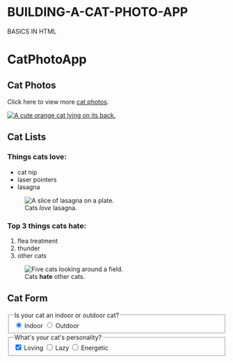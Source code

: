 # BUILDING-A-CAT-PHOTO-APP
BASICS IN HTML 
<DOCTYPE html>
<html lang="en">
<head>
    <title>CatPhotoApp</title>
  </head>
<body>
    <h1>CatPhotoApp</h1>
    <main>
      <section>
        <h2>Cat Photos</h2>
        <!-- TODO: Add link to cat photos -->
        <p>Click here to view more <a target="_blank" href="https://freecatphotoapp.com">cat photos</a>.</p>
        <a href="https://freecatphotoapp.com"><img src="https://cdn.freecodecamp.org/curriculum/cat-photo-app/relaxing-cat.jpg" alt="A cute orange cat lying on its back."></a>
      </section>
 <section>
        <h2>Cat Lists</h2>
        <h3>Things cats love:</h3>
        <ul>
          <li>cat nip</li>
          <li>laser pointers</li>
          <li>lasagna</li>
        </ul>
<figure>
          <img src="https://cdn.freecodecamp.org/curriculum/cat-photo-app/lasagna.jpg" alt="A slice of lasagna on a plate.">
          <figcaption>Cats <em>love</em> lasagna.</figcaption>  
        </figure>
  <h3>Top 3 things cats hate:</h3>
  <ol>
          <li>flea treatment</li>
          <li>thunder</li>
          <li>other cats</li>
        </ol>
 <figure>
          <img src="https://cdn.freecodecamp.org/curriculum/cat-photo-app/cats.jpg" alt="Five cats looking around a field.">
          <figcaption>Cats <strong>hate</strong> other cats.</figcaption>  
        </figure>
     </section>
      <section>
        <h2>Cat Form</h2>
      <form action="https://freecatphotoapp.com/submit-cat-photo">
          <fieldset>
            <legend>Is your cat an indoor or outdoor cat?</legend>
            <label><input id="indoor" type="radio" name="indoor-outdoor" value="indoor" checked> Indoor</label>
            <label><input id="outdoor" type="radio" name="indoor-outdoor" value="outdoor"> Outdoor</label>
          </fieldset>
      <fieldset>
            <legend>What's your cat's personality?</legend>
            <input id="loving" type="checkbox" name="personality" value="loving" checked> <label for="loving">Loving</label>
            <input id="lazy" type="checkbox" name="personality" value="lazy"> <label for="lazy">Lazy</label>
            <input id="energetic" type="checkbox" name="personality" value="energetic"> <label for="energetic">Energetic</label>
          </fieldset>
     
     
     
     
     
     
     
     
     
     
     
     
     
     
     
     
     
     
     
